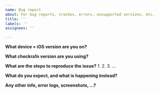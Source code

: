 ```yaml
---
name: Bug report
about: For bug reports, crashes, errors, unsupported versions, etc.
title: ''
labels: ''
assignees: ''

---
```


**What device + iOS version are you on?**


**What checkra1n version are you using?**


**What are the steps to reproduce the issue?**
1.
2.
3.
...

**What do you expect, and what is happening instead?**


**Any other info, error logs, screenshots, ...?**
